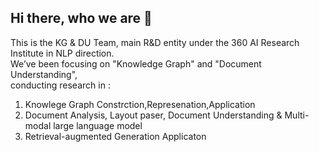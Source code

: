 ## Hi there, who we are 👋

<!--

**Here are some ideas to get you started:**

🙋‍♀️ A short introduction - what is your organization all about?
🌈 Contribution guidelines - how can the community get involved?
👩‍💻 Useful resources - where can the community find your docs? Is there anything else the community should know?
🍿 Fun facts - what does your team eat for breakfast?
🧙 Remember, you can do mighty things with the power of [Markdown](https://docs.github.com/github/writing-on-github/getting-started-with-writing-and-formatting-on-github/basic-writing-and-formatting-syntax)
-->

This is the KG & DU Team, main R&D entity under the 360 AI Research Institute in NLP direction.  
We’ve been focusing on "Knowledge Graph" and "Document Understanding",  
conducting research in :

1. Knowlege Graph Constrction,Represenation,Application  
2. Document Analysis, Layout paser, Document Understanding & Multi-modal large language model   
3. Retrieval-augmented Generation Applicaton   

